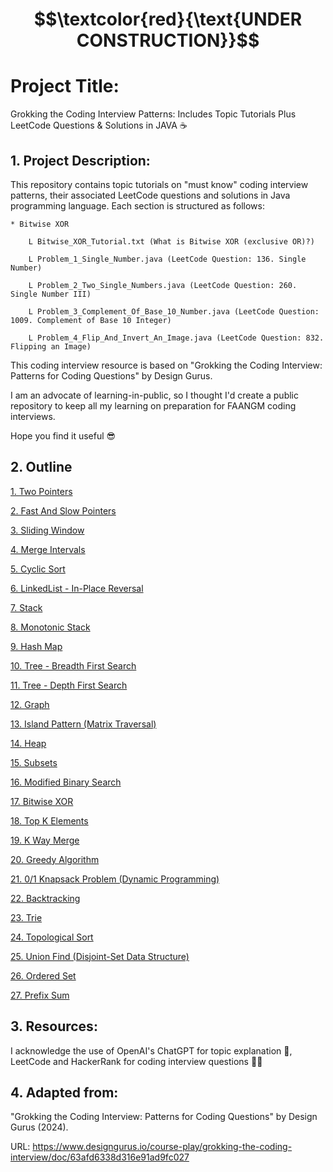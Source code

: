 # $$\textcolor{red}{\text{UNDER CONSTRUCTION}}$$

# Project Title:

Grokking the Coding Interview Patterns: Includes Topic Tutorials Plus LeetCode Questions & Solutions in JAVA ☕️


## 1. Project Description:

This repository contains topic tutorials on "must know" coding interview patterns, their associated LeetCode questions 
and solutions in Java programming language. Each section is structured as follows:
    
    * Bitwise XOR

        L Bitwise_XOR_Tutorial.txt (What is Bitwise XOR (exclusive OR)?)
        
        L Problem_1_Single_Number.java (LeetCode Question: 136. Single Number)

        L Problem_2_Two_Single_Numbers.java (LeetCode Question: 260. Single Number III)

        L Problem_3_Complement_Of_Base_10_Number.java (LeetCode Question: 1009. Complement of Base 10 Integer)

        L Problem_4_Flip_And_Invert_An_Image.java (LeetCode Question: 832. Flipping an Image)

This coding interview resource is based on "Grokking the Coding Interview: Patterns for Coding Questions" by Design Gurus.

I am an advocate of learning-in-public, so I thought I'd create a public repository to keep all my learning on preparation
for FAANGM coding interviews.

Hope you find it useful 😎 


## 2. Outline

[1. Two Pointers ](src/Two_Pointers)

[2. Fast And Slow Pointers ](src/Fast_And_Slow_Pointers)

[3. Sliding Window ](src/Sliding_Window)

[4. Merge Intervals ](src/Merge_Intervals)

[5. Cyclic Sort ](src/Cyclic_Sort)

[6. LinkedList - In-Place Reversal ](src/LinkedList_In_Place_Traversal)

[7. Stack ](src/Stack)

[8. Monotonic Stack ](src/Monotonic_Stack)

[9. Hash Map ](src/HashMap_HashTable)

[10. Tree - Breadth First Search ](src/Tree_Breadth_First_Search)

[11. Tree - Depth First Search ](src/Tree_Depth_First_Search)

[12. Graph ](src/Graph)

[13. Island Pattern (Matrix Traversal) ](src/Island_Matrix_Traversal)

[14. Heap ](src/Heap)

[15. Subsets ](src/Subsets)

[16. Modified Binary Search ](src/Modified_Binary_Search)

[17. Bitwise XOR ](src/Bitwise_XOR)

[18. Top K Elements ](src/Top_K_Elements)

[19. K Way Merge ](src/K_Way_Merge)

[20. Greedy Algorithm ](src/Greedy_Algorithm)

[21. 0/1 Knapsack Problem (Dynamic Programming) ](src/_0_1_Knapsack_Dynamic_Programming)

[22. Backtracking ](src/Backtracking)

[23. Trie ](src/Trie)

[24. Topological Sort ](src/Topological_Sort)

[25. Union Find (Disjoint-Set Data Structure) ](src/Union_Find)

[26. Ordered Set ](src/Ordered_Set)

[27. Prefix Sum ](src/Prefix_Sum)


## 3. Resources:

I acknowledge the use of OpenAI's ChatGPT for topic explanation 🤖, LeetCode and HackerRank for coding interview questions 👨‍💻


## 4. Adapted from: 

"Grokking the Coding Interview: Patterns for Coding Questions" by Design Gurus (2024).

URL: https://www.designgurus.io/course-play/grokking-the-coding-interview/doc/63afd6338d316e91ad9fc027


